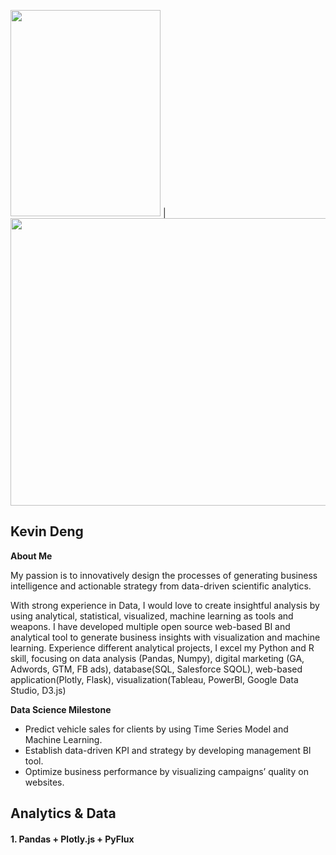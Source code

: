 







<img src="https://kjdeng.github.io/assets/professional_photo.jpg" height="330px" width="240px" > | <img src="https://kjdeng.github.io/assets/data_learning_timeline.png" height="460px" width="600px" >
## Kevin Deng 


__About Me__


My passion is to innovatively design the processes of generating business intelligence and actionable strategy from data-driven scientific analytics.

With strong experience in Data, I would love to create insightful analysis by using analytical, statistical, visualized, machine learning as tools and weapons. I have developed multiple open source web-based BI and analytical tool to generate business insights with visualization and machine learning. Experience different analytical projects, I excel my Python and R skill, focusing on data analysis (Pandas, Numpy), digital marketing (GA, Adwords, GTM, FB ads), database(SQL, Salesforce SQOL), web-based application(Plotly, Flask), visualization(Tableau, PowerBI, Google Data Studio, D3.js)


__Data Science Milestone__


+ Predict vehicle sales for clients by using Time Series Model and Machine Learning.+ Establish data-driven KPI and strategy by developing management BI tool.+ Optimize business performance by visualizing campaigns’ quality on websites.


## Analytics & Data


#### 1. Pandas + Plotly.js + PyFlux 




